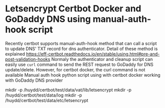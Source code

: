 # Letsencrypt Certbot Docker and GoDaddy DNS using manual-auth-hook script
Recently certbot supports manual-auth-hook method that can call a script to update DNS' TXT record for dns authenticator. Detail of these method is explained https://eff-certbot.readthedocs.io/en/stable/using.html#pre-and-post-validation-hooks
Normaly the authenticator and cleanup script can easily use ```curl``` command to send the REST request to GoDaddy for DNS update/delete. However, for certbot docker, the curl command is not available 
Manual auth hook python script using with certbot docker working with GoDaddy DNS provider


mkdir -p /huydd/certbot/test/data/vat/lib/letsencrypt
mkdir -p /huydd/certbot/test/data/log
mkdir -p /huydd/certbot/test/data/etc/letsencrypt
